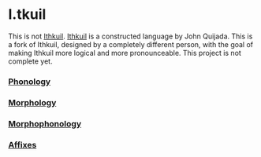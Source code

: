 # I.tkuil

This is not [Ithkuil](http://ithkuil.net/). [Ithkuil](http://ithkuil.net/) is a constructed language by John Quijada. This is a fork of Ithkuil, designed by a completely different person, with the goal of making Ithkuil more logical and more pronounceable. This project is not complete yet.

### [Phonology](phonology.md)

### [Morphology](morphology.md)

### [Morphophonology](morphophonology.md)

### [Affixes](affixes.md)
